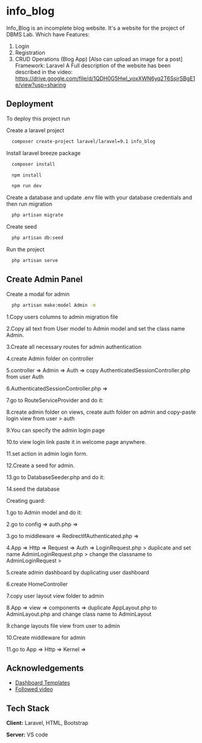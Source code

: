 
# info_blog

Info_Blog is an incomplete blog website. It's a website for the project of DBMS Lab.
Which have Features:
1. Login
2. Registration
3. CRUD Operations (Blog App) [Also can upload an image for a post]
Framework: Laravel 
A Full description of the website has been described in the video:
https://drive.google.com/file/d/1QDH0G5Hwl_voxXWN6yq2T6SsjrSBgE1e/view?usp=sharing
## Deployment

To deploy this project run

Create a laravel project
```bash
  composer create-project laravel/laravel=9.1 info_blog
```

Install laravel breeze package
```bash
  composer install
```
```bash
  npm install
```
```bash
  npm run dev
```
Create a database and update .env file with your database credentials and then run migration
```bash
  php artisan migrate
```
Create seed
```bash
  php artisan db:seed
```
Run the project
```bash
  php artisan serve
```


## Create Admin Panel
Create a modal for admin
```bash
  php artisan make:model Admin -m
```
1.Copy users columns to admin migration file

2.Copy all text from User model to Admin model and set the class name Admin.

3.Create all necessary routes for admin authentication

4.create Admin folder on controller

5.controller => Admin => Auth => copy AuthenticatedSessionController.php from user Auth

6.AuthenticatedSessionController.php =>

7.go to RouteServiceProvider and do it:

8.create admin folder on views, create auth folder on admin and copy-paste login view from user > auth

9.You can specify the admin login page

10.to view login link paste it in welcome page anywhere.

11.set action in admin login form.

12.Create a seed for admin.

13.go to DatabaseSeeder.php and do it:

14.seed the database

Creating guard:

1.go to Admin model and do it:

2.go to config => auth.php =>

3.go to middleware => RedirectIfAuthenticated.php =>

4.App => Http => Request => Auth => LoginRequest.php > duplicate and set name AdminLoginRequest.php > change the classname to AdminLoginRequest >

5.create admin dashboard by duplicating user dashboard

6.create HomeController

7.copy user layout view folder to admin

8.App => view => components => duplicate AppLayout.php to AdminLayout.php and change class name to AdminLayout

9.change layouts file view from user to admin

10.Create middleware for admin

11.go to App => Http => Kernel =>

## Acknowledgements

 - [Dashboard Templates](https://drive.google.com/file/d/1t293DeI19LvLuQlUBDLVesCZQjdnAtbb/view)
 - [Followed video](https://www.youtube.com/watch?v=7Q-mYjXEZTs&list=PLJfHaHU9dKhaA_QY2SH76u9GpF6WZnUx5&index=3)


## Tech Stack

**Client:** Laravel, HTML, Bootstrap

**Server:** VS code

